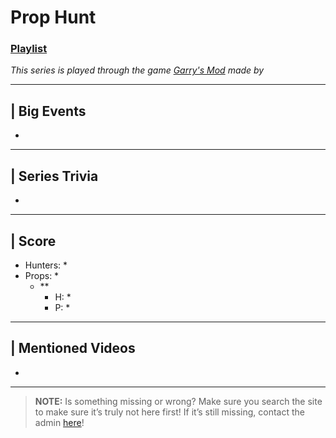 # Prop Hunt
### [Playlist](https://www.youtube.com/playlist?list=PLwljWXtmIKiRgYZKOhNdA2YuXGB4Crikj)
*This series is played through the game [Garry's Mod]() made by []()*

----

## | Big Events
- 

----

## | Series Trivia
- 

----

## | Score
- Hunters: *
- Props: *
  - **
    - H: *
    - P: *

----
 
## | Mentioned Videos
- []()
 
----
 
> **NOTE:** Is something missing or wrong? Make sure you search the site to make sure it’s truly not here first! If it’s still missing, contact the admin [here](../chapter_2.md)!